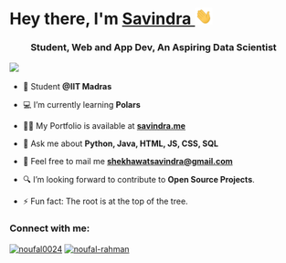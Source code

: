 <h1>Hey there, I'm <a  href="https://github.com/savindrasinghshekhawat/">Savindra </a> <img  src="https://raw.githubusercontent.com/ABSphreak/ABSphreak/master/gifs/Hi.gif" width="30px"></h1>
<h3 align="center">Student, Web and App Dev, An Aspiring Data Scientist</h3>

![](https://komarev.com/ghpvc/?username=savindrasinghshekhawat)


- 🏫 Student **@IIT Madras**

- 💻 I’m currently learning **Polars**

- 👨‍💻 My Portfolio is available at <a href="https://savindrasinghshekhawat.github.io/" target="_blank">**savindra.me**</a>

- 💬 Ask me about **Python, Java, HTML, JS, CSS, SQL**

- 📨 Feel free to mail me **shekhawatsavindra@gmail.com**

- 🔍 I’m looking forward to contribute to **Open Source Projects**.
- ⚡ Fun fact: The root is at the top of the tree.


<h3>Connect with me:</h3>
<a href="https://www.instagram.com/savi._.150412/" target="blank"><img align="center" src="https://raw.githubusercontent.com/rahuldkjain/github-profile-readme-generator/master/src/images/icons/Social/instagram.svg" alt="noufal0024" height="30" width="40" /></a>
<a href="https://www.linkedin.com/in/savindra" target="blank"><img align="center" src="https://raw.githubusercontent.com/rahuldkjain/github-profile-readme-generator/master/src/images/icons/Social/linked-in-alt.svg" alt="noufal-rahman" height="30" width="40" /></a>


